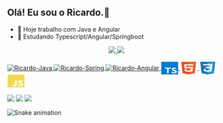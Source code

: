 ## Olá! Eu sou o Ricardo.👋

- 🔭 Hoje trabalho com Java e Angular
- 🌱 Estudando Typescript/Angular/Springboot

<div align="center">
  <a href="https://github.com/R-Lourenco1998">
  <img height="180em" src="https://github-readme-stats-sigma-five.vercel.app/api?username=R-Lourenco1998&show_icons=true&theme=algolia&include_all_commits=true&count_private=true"/>
  <img height="180em" src="https://github-readme-stats-sigma-five.vercel.app/api/top-langs/?username=R-Lourenco1998&layout=compact&langs_count=7&theme=algolia"/>
</div>
  
  <div style="display: inline_block"><br>
    <img align="center" alt="Ricardo-Java" height="30" width="40" src="https://cdn.jsdelivr.net/gh/devicons/devicon/icons/java/java-original-wordmark.svg">
  <img align="center" alt="Ricardo-Spring" height="30" width="40" src="https://cdn.jsdelivr.net/gh/devicons/devicon/icons/spring/spring-original-wordmark.svg">
    <img align="center" alt="Ricardo-Angular" height="30" width="40" src="https://cdn.jsdelivr.net/gh/devicons/devicon/icons/angularjs/angularjs-plain.svg">
      <img align="center" alt="Ricardo-Ts" height="30" width="40" src="https://raw.githubusercontent.com/devicons/devicon/master/icons/typescript/typescript-plain.svg">
  <img align="center" alt="Ricardo-HTML" height="30" width="40" src="https://raw.githubusercontent.com/devicons/devicon/master/icons/html5/html5-original.svg">
  <img align="center" alt="Ricardo-CSS" height="30" width="40" src="https://raw.githubusercontent.com/devicons/devicon/master/icons/css3/css3-original.svg">
      <img align="center" alt="Ricardo-Js" height="30" width="40" src="https://raw.githubusercontent.com/devicons/devicon/master/icons/javascript/javascript-plain.svg">

</div>
<br>
<div> 
  <a href="https://www.linkedin.com/in/ricardo-lourenço-09285a222/" target="_blank"><img src="https://img.shields.io/badge/-LinkedIn-%230077B5?style=for-the-badge&logo=linkedin&logoColor=white" target="_blank"></a> 
  <a href="https://www.instagram.com/ricardo_lourenco575" target="_blank"><img src="https://img.shields.io/badge/-Instagram-%23E4405F?style=for-the-badge&logo=instagram&logoColor=white" target="_blank"></a>
  <a href = "mailto:lourenco.ricardo1998@gmail.com"><img src="https://img.shields.io/badge/-Gmail-%23333?style=for-the-badge&logo=gmail&logoColor=white" target="_blank"></a>

   ![Snake animation](https://github.com/R-Lourenco1998/R-Lourenco1998/blob/output/github-contribution-grid-snake.svg)
 
</div>



